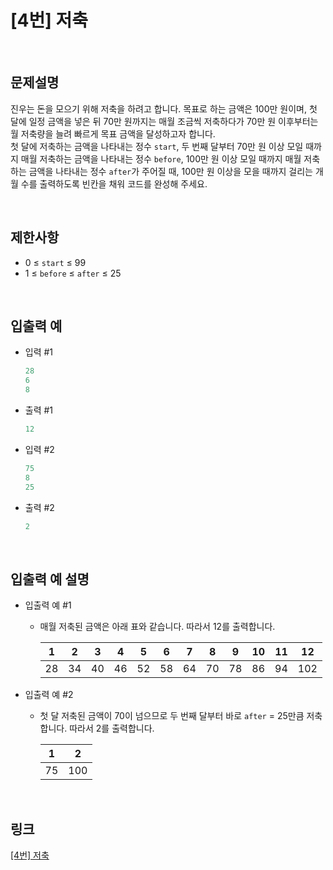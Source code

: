 # [4번] 저축

<br>

## 문제설명
진우는 돈을 모으기 위해 저축을 하려고 합니다. 목표로 하는 금액은 100만 원이며, 첫 달에 일정 금액을 넣은 뒤 70만 원까지는 매월 조금씩 저축하다가 70만 원 이후부터는 월 저축량을 늘려 빠르게 목표 금액을 달성하고자 합니다.<br>
첫 달에 저축하는 금액을 나타내는 정수 `start`, 두 번째 달부터 70만 원 이상 모일 때까지 매월 저축하는 금액을 나타내는 정수 `before`, 100만 원 이상 모일 때까지 매월 저축하는 금액을 나타내는 정수 `after`가 주어질 때, 100만 원 이상을 모을 때까지 걸리는 개월 수를 출력하도록 빈칸을 채워 코드를 완성해 주세요.

<br>

## 제한사항
- 0 ≤ `start` ≤ 99
- 1 ≤ `before` ≤ `after` ≤ 25

<br>

## 입출력 예
- 입력 #1
    ```java
    28
    6
    8
    ```

- 출력 #1
    ```java
    12
    ```

- 입력 #2
    ```java
    75
    8
    25
    ```

- 출력 #2
    ```java
    2
    ```

<br>

## 입출력 예 설명
- 입출력 예 #1
    - 매월 저축된 금액은 아래 표와 같습니다. 따라서 12를 출력합니다.

        | 1 | 2 | 3 | 4 | 5 | 6 | 7 | 8 | 9 | 10 | 11 | 12 |
        |---|---|---|---|---|---|---|---|---|---|---|---|
        | 28 | 34 | 40 | 46 | 52 | 58 | 64 | 70 | 78 | 86 | 94 | 102 |

- 입출력 예 #2
    - 첫 달 저축된 금액이 70이 넘으므로 두 번째 달부터 바로 `after` = 25만큼 저축합니다. 따라서 2를 출력합니다.

        | 1 | 2 |
        |---|---|
        | 75 | 100 |

<br>

## 링크
[[4번] 저축](https://school.programmers.co.kr/learn/courses/30/lessons/250130)
